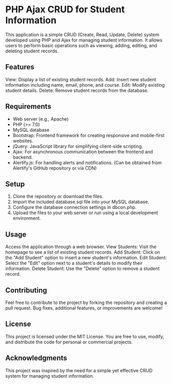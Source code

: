 # PHP Ajax CRUD for Student Information

This application is a simple CRUD (Create, Read, Update, Delete) system developed using PHP and Ajax for managing student information. It allows users to perform basic operations such as viewing, adding, editing, and deleting student records.

## Features

View: Display a list of existing student records.
Add: Insert new student information including name, email, phone, and course.
Edit: Modify existing student details.
Delete: Remove student records from the database.

## Requirements

- Web server (e.g., Apache)
- PHP (>= 7.0)
- MySQL database
- Bootstrap: Frontend framework for creating responsive and mobile-first websites.
- jQuery: JavaScript library for simplifying client-side scripting.
- Ajax: For asynchronous communication between the frontend and backend.
- Alertify.js: For handling alerts and notifications. (Can be obtained from Alertify's GitHub repository or via CDN)

## Setup

1. Clone the repository or download the files.
2. Import the included database.sql file into your MySQL database.
3. Configure the database connection settings in dbcon.php.
4. Upload the files to your web server or run using a local development environment.

## Usage

Access the application through a web browser.
View Students: Visit the homepage to see a list of existing student records.
Add Student: Click on the "Add Student" option to insert a new student's information.
Edit Student: Select the "Edit" option next to a student's details to modify their information.
Delete Student: Use the "Delete" option to remove a student record.

## Contributing

Feel free to contribute to the project by forking the repository and creating a pull request. Bug fixes, additional features, or improvements are welcome!

## License

This project is licensed under the MIT License. You are free to use, modify, and distribute the code for personal or commercial projects.

## Acknowledgments

This project was inspired by the need for a simple yet effective CRUD system for managing student information.
